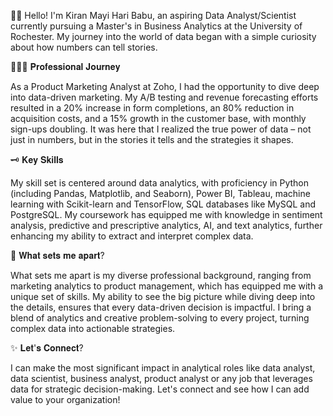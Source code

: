 👋🏼 Hello! I'm Kiran Mayi Hari Babu, an aspiring Data Analyst/Scientist currently pursuing a Master's in Business Analytics at the University of Rochester. My journey into the world of data began with a simple curiosity about how numbers can tell stories.

👩🏻‍💻 𝐏𝐫𝐨𝐟𝐞𝐬𝐬𝐢𝐨𝐧𝐚𝐥 𝐉𝐨𝐮𝐫𝐧𝐞𝐲

As a Product Marketing Analyst at Zoho, I had the opportunity to dive deep into data-driven marketing. My A/B testing and revenue forecasting efforts resulted in a 20% increase in form completions, an 80% reduction in acquisition costs, and a 15% growth in the customer base, with monthly sign-ups doubling. It was here that I realized the true power of data – not just in numbers, but in the stories it tells and the strategies it shapes.

🗝️ 𝐊𝐞𝐲 𝐒𝐤𝐢𝐥𝐥𝐬

My skill set is centered around data analytics, with proficiency in Python (including Pandas, Matplotlib, and Seaborn), Power BI, Tableau, machine learning with Scikit-learn and TensorFlow, SQL databases like MySQL and PostgreSQL. My coursework has equipped me with knowledge in sentiment analysis, predictive and prescriptive analytics, AI, and text analytics, further enhancing my ability to extract and interpret complex data.

💎 𝐖𝐡𝐚𝐭 𝐬𝐞𝐭𝐬 𝐦𝐞 𝐚𝐩𝐚𝐫𝐭?

What sets me apart is my diverse professional background, ranging from marketing analytics to product management, which has equipped me with a unique set of skills. My ability to see the big picture while diving deep into the details, ensures that every data-driven decision is impactful. I bring a blend of analytics and creative problem-solving to every project, turning complex data into actionable strategies.

✨ 𝐋𝐞𝐭'𝐬 𝐂𝐨𝐧𝐧𝐞𝐜𝐭?

I can make the most significant impact in analytical roles like data analyst, data scientist, business analyst, product analyst or any job that leverages data for strategic decision-making. Let's connect and see how I can add value to your organization!
